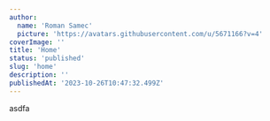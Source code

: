 ```yaml
---
author:
  name: 'Roman Samec'
  picture: 'https://avatars.githubusercontent.com/u/5671166?v=4'
coverImage: ''
title: 'Home'
status: 'published'
slug: 'home'
description: ''
publishedAt: '2023-10-26T10:47:32.499Z'
---
```


asdfa

